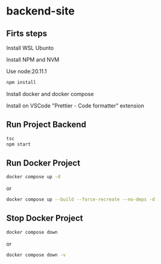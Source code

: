 # backend-site

## Firts steps

Install WSL Ubunto

Install NPM and NVM

Use node:20.11.1

```bash
npm install
```

Install docker and docker compose

Install on VSCode "Prettier - Code formatter" extension

## Run Project Backend

```bash
tsc
npm start
```

## Run Docker Project

```bash
docker compose up -d
```

or

```bash
docker compose up --build --force-recreate --no-deps -d
```

## Stop Docker Project

```bash
docker compose down
```

or

```bash
docker compose down -v
```
